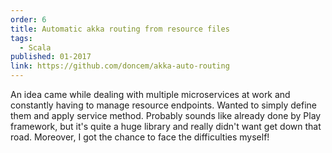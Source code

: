 ```yaml
---
order: 6
title: Automatic akka routing from resource files
tags:
  - Scala
published: 01-2017
link: https://github.com/doncem/akka-auto-routing
---
```


An idea came while dealing with multiple microservices at work and constantly having to manage resource endpoints.
Wanted to simply define them and apply service method.
Probably sounds like already done by Play framework, but it's quite a huge library and really didn't want get down that road.
Moreover, I got the chance to face the difficulties myself!

